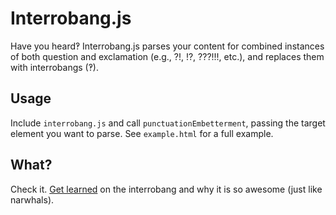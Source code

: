 # Interrobang.js

Have you heard‽ Interrobang.js parses your content for combined instances of
both question and exclamation (e.g., ?!, !?, ???!!!, etc.), and replaces
them with interrobangs (‽).

## Usage

Include `interrobang.js` and call `punctuationEmbetterment`, passing the target
element you want to parse. See `example.html` for a full example.

## What?

Check it. [Get learned](http://www.shadycharacters.co.uk/2011/04/the-interrobang-part-1/) on the interrobang and why it is so awesome (just like narwhals).
